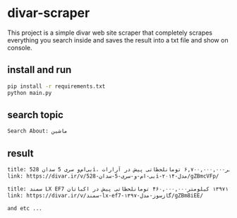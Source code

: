 # divar-scraper
This project is a simple divar web site scraper that completely scrapes everything you search inside and saves the result into a txt file and show on console.

## install and run
```bash
pip install -r requirements.txt
python main.py
```

## search topic
```bash
Search About: ماشین
```

## result
```bash
title: بی‌ام‌و سری 5 سدان 528i، مدل ۲۰۱۴۱۰۴,۰۰۰ کیلومتر۶,۷۰۰,۰۰۰,۰۰۰ تومانلحظاتی پیش در آرارات
link: https://divar.ir/v/بی-ام-و-سری-5-سدان-528i-مدل-۲۰۱۴/gZBmcVFp/

title: سمند LX EF7 گازسوز، مدل ۱۳۹۷۱۱۰,۰۰۰ کیلومتر۴۶۰,۰۰۰,۰۰۰ تومانلحظاتی پیش در اکباتان
link: https://divar.ir/v/سمند-lx-ef7-گازسوز-مدل-۱۳۹۷/gZBm8iEE/

and etc ...
```
